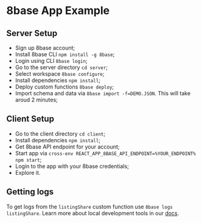# 8base App Example

## Server Setup

* Sign up 8base account;
* Install 8base CLI `npm install -g 8base`;
* Login using CLI `8base login`;
* Go to the server directory `cd server`;
* Select workspace `8base configure`;
* Install dependencies `npm install`;
* Deploy custom functions `8base deploy`;
* Import schema and data via `8base import -f=DEMO.JSON`. This will take aroud 2 minutes;

## Client Setup

* Go to the client directory `cd client`;
* Install dependencies `npm install`;
* Get 8base API endpoint for your account;
* Start app via `cross-env REACT_APP_8BASE_API_ENDPOINT=%YOUR_ENDPOINT% npm start`;
* Login to the app with your 8base credentials;
* Explore it.

## Getting logs

To get logs from the `listingShare` custom function use `8base logs listingShare`. Learn more about local development tools in our <a href="https://docs.8base.com/docs/local-development" target="_blank">docs</a>.
